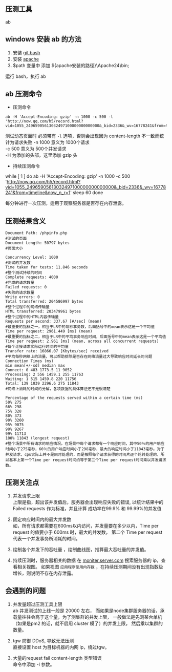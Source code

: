 ## 压测工具
ab 

## windows 安装 ab 的方法 ##
1. 安装 [git bash](https://git-scm.com/downloads)  
2. 安装 [apache](https://httpd.apache.org/download.cgi)
3. $path 变量中 添加 ${apache安装的路径}\Apache24\bin;

运行 bash，执行 ab

## ab 压测命令 ##

- 压测命令

```
ab -H 'Accept-Encoding: gzip' -n 1000 -c 500 -l  'http://now.qq.com/h5/record.html?vid=1055_24965905613032497100000000000000&_bid=2336&_wv=16778241&from=timeline&now_n_r=1' 
```

测试动态页面时 必须带有 `-l` 选项，否则会出现因为 content-length 不一致而统计为请求失败
-n 1000 意义为 1000个请求  
-c 500 意义为 500个并发请求  
-H 为添加的头部，这里添加 gzip 头  

- 持续压测命令

while [ 1 ]
do
    ab -H 'Accept-Encoding: gzip' -n 1000 -c 500  'http://now.qq.com/h5/record.html?vid=1055_24965905613032497100000000000000&_bid=2336&_wv=16778241&from=timeline&now_n_r=1' 
    sleep 60
done

每分钟进行一次压测，适用于观察服务器是否存在内存泄露。

## 压测结果含义 ##

```
Document Path: /phpinfo.php
#测试的页面
Document Length: 50797 bytes
#页面大小

Concurrency Level: 1000
#测试的并发数
Time taken for tests: 11.846 seconds
#整个测试持续的时间
Complete requests: 4000
#完成的请求数量
Failed requests: 0
#失败的请求数量
Write errors: 0
Total transferred: 204586997 bytes
#整个过程中的网络传输量
HTML transferred: 203479961 bytes
#整个过程中的HTML内容传输量
Requests per second: 337.67 [#/sec] (mean)
#最重要的指标之一，相当于LR中的每秒事务数，后面括号中的mean表示这是一个平均值
Time per request: 2961.449 [ms] (mean)
#最重要的指标之二，相当于LR中的平均事务响应时间，后面括号中的mean表示这是一个平均值
Time per request: 2.961 [ms] (mean, across all concurrent requests)
#每个连接请求实际运行时间的平均值
Transfer rate: 16866.07 [Kbytes/sec] received
#平均每秒网络上的流量，可以帮助排除是否存在网络流量过大导致响应时间延长的问题
Connection Times (ms)
min mean[+/-sd] median max
Connect: 0 483 1773.5 11 9052
Processing: 2 556 1459.1 255 11763
Waiting: 1 515 1459.8 220 11756
Total: 139 1039 2296.6 275 11843
#网络上消耗的时间的分解，各项数据的具体算法还不是很清楚

Percentage of the requests served within a certain time (ms)
50% 275
66% 298
75% 328
80% 373
90% 3260
95% 9075
98% 9267
99% 11713
100% 11843 (longest request)
#整个场景中所有请求的响应情况。在场景中每个请求都有一个响应时间，其中50％的用户响应时间小于275毫秒，66％的用户响应时间小于298毫秒，最大的响应时间小于11843毫秒。对于并发请求，cpu实际上并不是同时处理的，而是按照每个请求获得的时间片逐个轮转处理的，所以基本上第一个Time per request时间约等于第二个Time per request时间乘以并发请求数。
```

## 压测关注点 ##
1. 并发请求上限  
  上限是指，超出该并发值后，服务器会出现响应失败的错误, 以统计结果中的 
  Failed requests 作为标准，并且计算 成功率在99.9% 和 99.99%的并发值

2. 固定响应时间内的最大并发数  
   如，所有请求都需要在600ms以内访问，并发量要在多少以内，Time per request 的值要小于 600ms 时，最大的并发数， 第二个 Time per request 代表一个并发事务所消耗的时间。

3. 绘制各个并发下的吞吐量 ，绘制曲线图，推算最大吞吐量的并发值。


4. 持续压测时，服务器相关的数据
    在 [moniter.server.com](moniter.server.com) 搜索服务器的 ip，查看相关视图。 如果视图 `应用程序使用内存数` ，在持续压测期间没有出现指数级增长，则说明不存在内存泄露。

    

## 会遇到的问题 ##

1. 并发量超过压测工具上限  
ab 并发测试的上线一般是 20000 左右， 而如果是node集群服务器的话，承载量往往会高于这个量，为了测集群的并发上限，
一般做法是先测某台单机（如果是pm2 的话，就不启用 cluster 模了）的并发上限，
然后乘以集群的数量。

2. tgw 防御 DDoS, 导致无法压测  
直接设置 host 为目标机器的内网 ip，绕过tgw。

3. 大量的request fail  content-length 类型错误  
命令中添加 -l 参数。